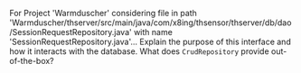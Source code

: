 For Project 'Warmduscher' considering file in path 'Warmduscher/thserver/src/main/java/com/x8ing/thsensor/thserver/db/dao/SessionRequestRepository.java' with name 'SessionRequestRepository.java'... 
Explain the purpose of this interface and how it interacts with the database. What does `CrudRepository` provide out-of-the-box?